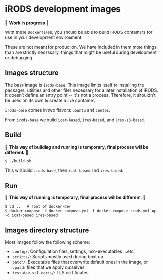 # iRODS development images

:construction: **Work in progress** :construction:

With these `Dockerfile`s, you should be able to build iRODS containers for use
in your development environment.

These are not meant for production. We have included in them more things than
are strictly necessary, things that might be useful during development or
debugging.


## Images structure
The base image is `irods-base`. This image limits itself to installing the
packages, utilities and other files necessary for a later installation of
iRODS. It doesn't define an entry point -- it's not a process. Therefore, it
shouldn't be used on its own to create a live container.

`irods-base` comes in two flavors: `ubuntu` and `centos`.

From `irods-base` we build `icat-based`, `ires-based`, and `ires-s3-based`.


## Build

:construction: **This way of building and running is temporary, final process will be different.** :construction:

```
$ ./build.sh
```
This will build `irods-base`, then `icat-based` and `ires-based`.

## Run

:construction: **This way of running is temporary, final process will be different.** :construction:
```
$ cd ..   # root of docker-dev
$ docker-compose -f docker-compose.yml -f docker-compose-irods.yml up -d icat-based ires-based
```

## Images directory structure

Most images follow the following scheme:
* `config/`: Configuration files, settings, non-executables ...etc.
* `scripts/`: Scripts mostly used during boot up.
* `patch/`: Executable files that overwrite default ones in the image, or `.patch` files that we apply ourselves.
* `test-dev-ssl-certs/`: TLS certificates

